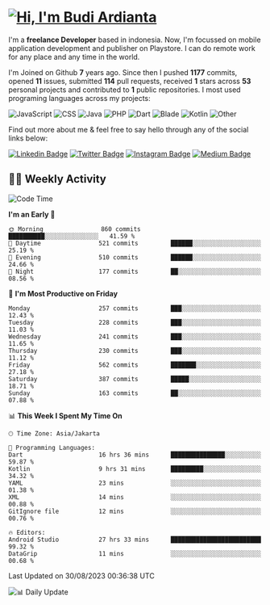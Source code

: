# [![Hi, I'm Budi Ardianta](https://readme-typing-svg.herokuapp.com?size=24&vCenter=true&lines=%F0%9F%91%8B+Hi%2C+I'm+Budi+Ardianta+;%F0%9F%92%BB+Android+And+Web+Developer+)](https://git.io/typing-svg)

I'm a **freelance Developer** based in indonesia. Now, I'm focussed on mobile application development and publisher on Playstore. I can do remote work for any place and any time in the world.

I'm Joined on Github **7** years ago. Since then I pushed **1177** commits, opened **11** issues, submitted **114** pull requests, received **1** stars across **53** personal projects and contributed to **1** public repositories.
I most used programing languages across my projects:

![JavaScript](https://img.shields.io/badge/-JavaScript-%23f1e05a?style=flat&logo=JavaScript&logoColor=white)
![CSS](https://img.shields.io/badge/-CSS-%23563d7c?style=flat&logo=CSS&logoColor=white)
![Java](https://img.shields.io/badge/-Java-%23b07219?style=flat&logo=Java&logoColor=white)
![PHP](https://img.shields.io/badge/-PHP-%234F5D95?style=flat&logo=PHP&logoColor=white)
![Dart](https://img.shields.io/badge/-Dart-%2300B4AB?style=flat&logo=Dart&logoColor=white)
![Blade](https://img.shields.io/badge/-Blade-%23f7523f?style=flat&logo=Blade&logoColor=white)
![Kotlin](https://img.shields.io/badge/-Kotlin-%23A97BFF?style=flat&logo=Kotlin&logoColor=white)
![Other](https://img.shields.io/badge/-Other-%23ededed?style=flat&logo=Other&logoColor=white)

Find out more about me & feel free to say hello through any of the social links below:

[![Linkedin Badge](https://img.shields.io/badge/-budiardianata-blue?style=flat&logo=Linkedin&logoColor=white&link=https://www.linkedin.com/in/budiardianata/)](https://www.linkedin.com/in/budiardianata/)
[![Twitter Badge](https://img.shields.io/badge/-budiardianata-%231DA1F2.svg?style=flat&logo=twitter&logoColor=white&link=https://www.twitter.com/budiardianata)](https://www.linkedin.com/in/budiardianata/)
[![Instagram Badge](https://img.shields.io/badge/-budiardianata-purple?style=flat&logo=instagram&logoColor=white&link=https://instagram.com/budiardianata/)](https://instagram.com/budiardianata)
[![Medium Badge](https://img.shields.io/badge/-@budiardianata-%2312100E.svg?style=flat&logo=Medium&logoColor=white&link=https://medium.com/@budiardianata/)](https://medium.com/@budiardianata)

## 👨‍💻 Weekly Activity
<!--START_SECTION:waka-->
![Code Time](http://img.shields.io/badge/Code%20Time-2%2C100%20hrs%2023%20mins-blue)

**I'm an Early 🐤** 

```text
🌞 Morning                860 commits         ██████████░░░░░░░░░░░░░░░   41.59 % 
🌆 Daytime                521 commits         ██████░░░░░░░░░░░░░░░░░░░   25.19 % 
🌃 Evening                510 commits         ██████░░░░░░░░░░░░░░░░░░░   24.66 % 
🌙 Night                  177 commits         ██░░░░░░░░░░░░░░░░░░░░░░░   08.56 % 
```
📅 **I'm Most Productive on Friday** 

```text
Monday                   257 commits         ███░░░░░░░░░░░░░░░░░░░░░░   12.43 % 
Tuesday                  228 commits         ███░░░░░░░░░░░░░░░░░░░░░░   11.03 % 
Wednesday                241 commits         ███░░░░░░░░░░░░░░░░░░░░░░   11.65 % 
Thursday                 230 commits         ███░░░░░░░░░░░░░░░░░░░░░░   11.12 % 
Friday                   562 commits         ███████░░░░░░░░░░░░░░░░░░   27.18 % 
Saturday                 387 commits         █████░░░░░░░░░░░░░░░░░░░░   18.71 % 
Sunday                   163 commits         ██░░░░░░░░░░░░░░░░░░░░░░░   07.88 % 
```


📊 **This Week I Spent My Time On** 

```text
🕑︎ Time Zone: Asia/Jakarta

💬 Programming Languages: 
Dart                     16 hrs 36 mins      ███████████████░░░░░░░░░░   59.87 % 
Kotlin                   9 hrs 31 mins       █████████░░░░░░░░░░░░░░░░   34.32 % 
YAML                     23 mins             ░░░░░░░░░░░░░░░░░░░░░░░░░   01.38 % 
XML                      14 mins             ░░░░░░░░░░░░░░░░░░░░░░░░░   00.88 % 
GitIgnore file           12 mins             ░░░░░░░░░░░░░░░░░░░░░░░░░   00.76 % 

🔥 Editors: 
Android Studio           27 hrs 33 mins      █████████████████████████   99.32 % 
DataGrip                 11 mins             ░░░░░░░░░░░░░░░░░░░░░░░░░   00.68 % 
```


 Last Updated on 30/08/2023 00:36:38 UTC
<!--END_SECTION:waka-->

![📊 Daily Update](https://github.com/budiardianata/budiardianata/actions/workflows/update-activity.yml/badge.svg)
